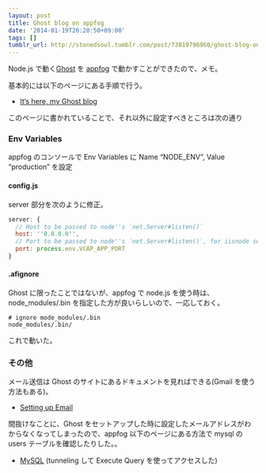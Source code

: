 ```yaml
---
layout: post
title: Ghost blog on appfog
date: '2014-01-19T20:20:50+09:00'
tags: []
tumblr_url: http://stonedsoul.tumblr.com/post/73819796960/ghost-blog-on-appfog
---
```

Node.js で動く[Ghost](https://ghost.org/) を [appfog](https://www.appfog.com/) で動かすことができたので、メモ。

基本的には以下のページにある手順で行う。

- [It’s here, my Ghost blog](http://joakimbeng.eu01.aws.af.cm/its-here-my-ghost-blog/)

このページに書かれていることで、それ以外に設定すべきところは次の通り

### Env Variables

appfog のコンソールで Env Variables に Name “NODE_ENV”, Value “production” を設定

#### config.js

server 部分を次のように修正。

```javascript
server: {
  // Host to be passed to node''s `net.Server#listen()`
  host: ''0.0.0.0'',
  // Port to be passed to node''s `net.Server#listen()`, for iisnode set this to `process.env.PORT`
  port: process.env.VCAP_APP_PORT
}
```

#### .afignore

Ghost に限ったことではないが、appfog で node.js を使う時は、node_modules/.bin を指定した方が良いらしいので、一応しておく。

```
# ignore mode_modules/.bin
node_modules/.bin/
```

これで動いた。

### その他

メール送信は Ghost のサイトにあるドキュメントを見ればできる(Gmail を使う方法もある)。

- [Setting up Email](http://docs.ghost.org/mail/)

間抜けなことに、Ghost をセットアップした時に設定したメールアドレスがわからなくなってしまったので、appfog 以下のページにある方法で mysql の users テーブルを確認したりした。。

- [MySQL](https://docs.appfog.com/services/mysql) (tunneling して Execute Query を使ってアクセスした)
